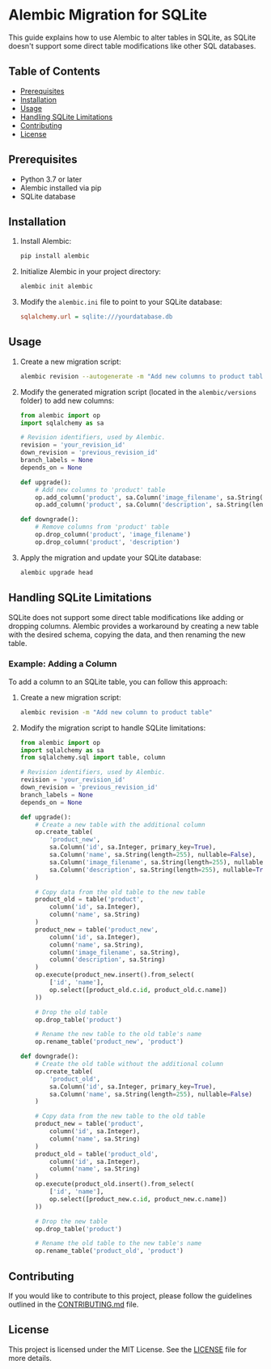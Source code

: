# Alembic Migration for SQLite

This guide explains how to use Alembic to alter tables in SQLite, as SQLite doesn't support some direct table modifications like other SQL databases.

## Table of Contents
- [Prerequisites](#prerequisites)
- [Installation](#installation)
- [Usage](#usage)
- [Handling SQLite Limitations](#handling-sqlite-limitations)
- [Contributing](#contributing)
- [License](#license)

## Prerequisites
- Python 3.7 or later
- Alembic installed via pip
- SQLite database

## Installation
1. Install Alembic:
    ```bash
    pip install alembic
    ```

2. Initialize Alembic in your project directory:
    ```bash
    alembic init alembic
    ```

3. Modify the `alembic.ini` file to point to your SQLite database:
    ```ini
    sqlalchemy.url = sqlite:///yourdatabase.db
    ```

## Usage
1. Create a new migration script:
    ```bash
    alembic revision --autogenerate -m "Add new columns to product table"
    ```

2. Modify the generated migration script (located in the `alembic/versions` folder) to add new columns:
    ```python
    from alembic import op
    import sqlalchemy as sa

    # Revision identifiers, used by Alembic.
    revision = 'your_revision_id'
    down_revision = 'previous_revision_id'
    branch_labels = None
    depends_on = None

    def upgrade():
        # Add new columns to 'product' table
        op.add_column('product', sa.Column('image_filename', sa.String(length=255), nullable=True))
        op.add_column('product', sa.Column('description', sa.String(length=255), nullable=True))

    def downgrade():
        # Remove columns from 'product' table
        op.drop_column('product', 'image_filename')
        op.drop_column('product', 'description')
    ```

3. Apply the migration and update your SQLite database:
    ```bash
    alembic upgrade head
    ```

## Handling SQLite Limitations
SQLite does not support some direct table modifications like adding or dropping columns. Alembic provides a workaround by creating a new table with the desired schema, copying the data, and then renaming the new table.

### Example: Adding a Column
To add a column to an SQLite table, you can follow this approach:

1. Create a new migration script:
    ```bash
    alembic revision -m "Add new column to product table"
    ```

2. Modify the migration script to handle SQLite limitations:
    ```python
    from alembic import op
    import sqlalchemy as sa
    from sqlalchemy.sql import table, column

    # Revision identifiers, used by Alembic.
    revision = 'your_revision_id'
    down_revision = 'previous_revision_id'
    branch_labels = None
    depends_on = None

    def upgrade():
        # Create a new table with the additional column
        op.create_table(
            'product_new',
            sa.Column('id', sa.Integer, primary_key=True),
            sa.Column('name', sa.String(length=255), nullable=False),
            sa.Column('image_filename', sa.String(length=255), nullable=True),
            sa.Column('description', sa.String(length=255), nullable=True)
        )

        # Copy data from the old table to the new table
        product_old = table('product', 
            column('id', sa.Integer),
            column('name', sa.String)
        )
        product_new = table('product_new', 
            column('id', sa.Integer),
            column('name', sa.String),
            column('image_filename', sa.String),
            column('description', sa.String)
        )
        op.execute(product_new.insert().from_select(
            ['id', 'name'],
            op.select([product_old.c.id, product_old.c.name])
        ))

        # Drop the old table
        op.drop_table('product')

        # Rename the new table to the old table's name
        op.rename_table('product_new', 'product')

    def downgrade():
        # Create the old table without the additional column
        op.create_table(
            'product_old',
            sa.Column('id', sa.Integer, primary_key=True),
            sa.Column('name', sa.String(length=255), nullable=False)
        )

        # Copy data from the new table to the old table
        product_new = table('product', 
            column('id', sa.Integer),
            column('name', sa.String)
        )
        product_old = table('product_old', 
            column('id', sa.Integer),
            column('name', sa.String)
        )
        op.execute(product_old.insert().from_select(
            ['id', 'name'],
            op.select([product_new.c.id, product_new.c.name])
        ))

        # Drop the new table
        op.drop_table('product')

        # Rename the old table to the new table's name
        op.rename_table('product_old', 'product')
    ```

## Contributing
If you would like to contribute to this project, please follow the guidelines outlined in the [CONTRIBUTING.md](CONTRIBUTING.md) file.

## License
This project is licensed under the MIT License. See the [LICENSE](LICENSE) file for more details.
